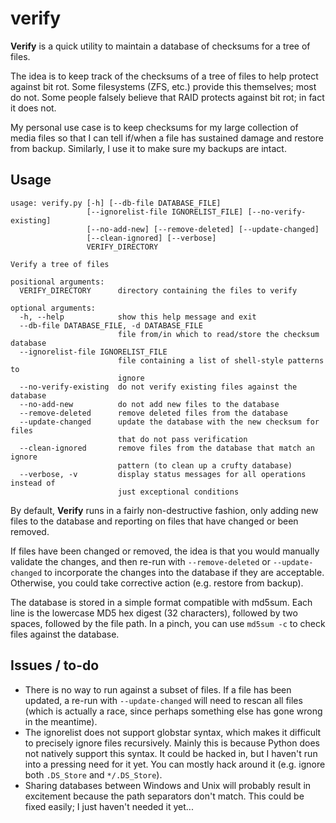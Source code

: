 verify
======

**Verify** is a quick utility to maintain a database of checksums for a tree of files.

The idea is to keep track of the checksums of a tree of files to help protect against bit rot. Some filesystems (ZFS, etc.) provide this themselves; most do not. Some people falsely believe that RAID protects against bit rot; in fact it does not.

My personal use case is to keep checksums for my large collection of media files so that I can tell if/when a file has sustained damage and restore from backup. Similarly, I use it to make sure my backups are intact.

## Usage

```
usage: verify.py [-h] [--db-file DATABASE_FILE]
                 [--ignorelist-file IGNORELIST_FILE] [--no-verify-existing]
                 [--no-add-new] [--remove-deleted] [--update-changed]
                 [--clean-ignored] [--verbose]
                 VERIFY_DIRECTORY

Verify a tree of files

positional arguments:
  VERIFY_DIRECTORY      directory containing the files to verify

optional arguments:
  -h, --help            show this help message and exit
  --db-file DATABASE_FILE, -d DATABASE_FILE
                        file from/in which to read/store the checksum database
  --ignorelist-file IGNORELIST_FILE
                        file containing a list of shell-style patterns to
                        ignore
  --no-verify-existing  do not verify existing files against the database
  --no-add-new          do not add new files to the database
  --remove-deleted      remove deleted files from the database
  --update-changed      update the database with the new checksum for files
                        that do not pass verification
  --clean-ignored       remove files from the database that match an ignore
                        pattern (to clean up a crufty database)
  --verbose, -v         display status messages for all operations instead of
                        just exceptional conditions
```

By default, **Verify** runs in a fairly non-destructive fashion, only adding new files to the database and reporting on files that have changed or been removed.

If files have been changed or removed, the idea is that you would manually validate the changes, and then re-run with `--remove-deleted` or `--update-changed` to incorporate the changes into the database if they are acceptable. Otherwise,  you could take corrective action (e.g. restore from backup).

The database is stored in a simple format compatible with md5sum. Each line is the lowercase MD5 hex digest (32 characters), followed by two spaces, followed by the file path. In a pinch, you can use `md5sum -c` to check files against the database.

## Issues / to-do

* There is no way to run against a subset of files. If a file has been updated, a re-run with `--update-changed` will need to rescan all files (which is actually a race, since perhaps something else has gone wrong in the meantime).
* The ignorelist does not support globstar syntax, which makes it difficult to precisely ignore files recursively. Mainly this is because Python does not natively support this syntax. It could be hacked in, but I haven't run into a pressing need for it yet. You can mostly hack around it (e.g. ignore both `.DS_Store` and `*/.DS_Store`).
* Sharing databases between Windows and Unix will probably result in excitement because the path separators don't match. This could be fixed easily; I just haven't needed it yet...
